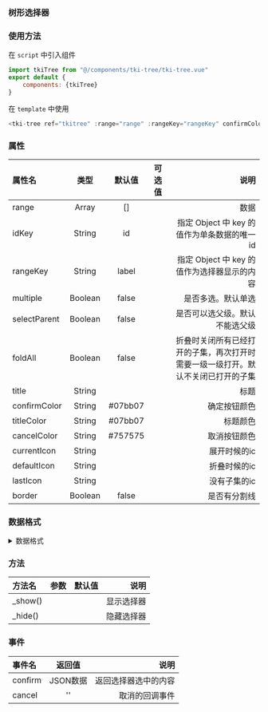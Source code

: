 ### 树形选择器

### 使用方法
在 `script` 中引入组件
``` javascript
import tkiTree from "@/components/tki-tree/tki-tree.vue"
export default {
    components: {tkiTree}
}
```
在 `template` 中使用
``` javascript
<tki-tree ref="tkitree" :range="range" :rangeKey="rangeKey" confirmColor="#4e8af7" />
```
### 属性
|属性名|类型|默认值|可选值|说明|
|:-|:-:|:--:|:--:|-:|
|range|Array|[]| |数据|
|idKey|String|id| |指定 Object 中 key 的值作为单条数据的唯一id|
|rangeKey|String|label| |指定 Object 中 key 的值作为选择器显示的内容|
|multiple|Boolean|false| |是否多选。默认单选|
|selectParent|Boolean|false| |是否可以选父级。默认不能选父级|
|foldAll|Boolean|false| |折叠时关闭所有已经打开的子集，再次打开时需要一级一级打开。默认不关闭已打开的子集|
|title|String| | |标题|
|confirmColor|String|#07bb07| |确定按钮颜色|
|titleColor|String|#07bb07| |标题颜色|
|cancelColor|String|#757575| |取消按钮颜色|
|currentIcon|String| | |展开时候的ic|
|defaultIcon|String| | |折叠时候的ic|
|lastIcon|String| | |没有子集的ic|
|border|Boolean|false| |是否有分割线|



###  数据格式
<details>
<summary>数据格式</summary>

注意：必须有id(id可通过idKey来配置为其它键值，如value)字段，且唯一

``` json
[
    {
        id: 1,
        name: '题库',
        children: [{
            id: 11,
            name: '语文',
            children: [{
                id: 111,
                name: '高一卷',
                
            },{
                id: 112,
                name: '高二卷',
                
            }]
        },{
            id: 12,
            name: '数学',
            
        } ]
    },
    {
        id: 2,
        name: '高考',
        children: [{
            id: 21,
            name: '高考1',
            
        },{
            id: 22,
            name: '高考2',
            
        },{
            id: 23,
            name: '高考3',
            
        }, ]
    },
    {
        id: 3,
        name: '课程'
    },
    {
        id: 4,
        name: '论文',
        children: [{
            id: 41,
            name: '论文分享',
            
        }]
    }
]
```
</details>

### 方法
|方法名|参数|默认值|说明|
|:-|:-:|:--:|-:|
|_show()| | |显示选择器|
|_hide()| | |隐藏选择器|

### 事件
|事件名|返回值|说明|
|:-|:-:|-:|
|confirm|JSON数据|返回选择器选中的内容|
|cancel|''|取消的回调事件|